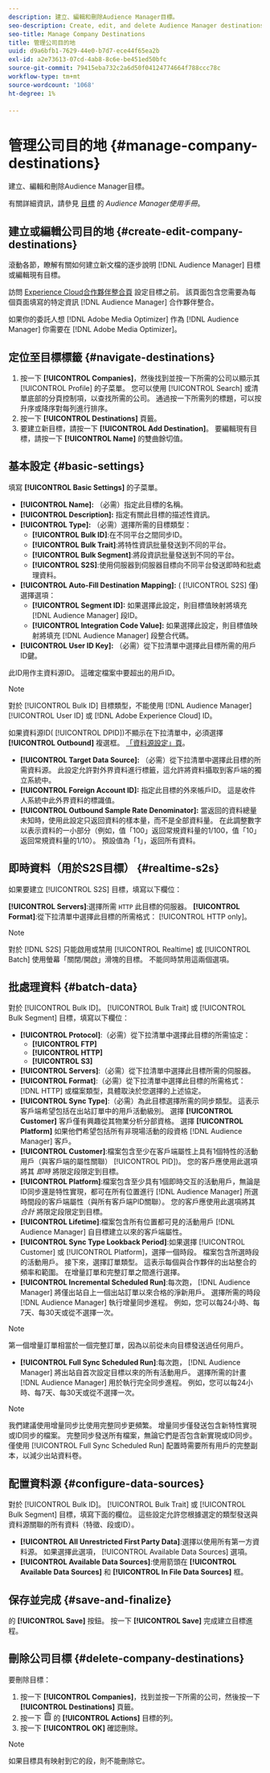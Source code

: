 ```yaml
---
description: 建立、編輯和刪除Audience Manager目標。
seo-description: Create, edit, and delete Audience Manager destinations.
seo-title: Manage Company Destinations
title: 管理公司目的地
uuid: d9a6bfb1-7629-44e0-b7d7-ece44f65ea2b
exl-id: a2e73613-07cd-4ab8-8c6e-be451ed50bfc
source-git-commit: 79415eba732c2a6d50f04124774664f788ccc78c
workflow-type: tm+mt
source-wordcount: '1068'
ht-degree: 1%

---
```


# 管理公司目的地 {#manage-company-destinations}

建立、編輯和刪除Audience Manager目標。

<!-- t_company_destinations.xml -->

有關詳細資訊，請參見 [目標](https://experienceleague.adobe.com/docs/audience-manager/user-guide/features/destinations/destinations.html) 的 *Audience Manager使用手冊*。

## 建立或編輯公司目的地 {#create-edit-company-destinations}

滾動各節，瞭解有關如何建立新文檔的逐步說明 [!DNL Audience Manager] 目標或編輯現有目標。

<!-- create-edit-company-destinations.xml -->

訪問 [Experience Cloud合作夥伴整合頁](https://wiki.corp.adobe.com/x/mPIMPw) 設定目標之前。 該頁面包含您需要為每個頁面填寫的特定資訊 [!DNL Audience Manager] 合作夥伴整合。

如果你的委託人想 [!DNL Adobe Media Optimizer] 作為 [!DNL Audience Manager] 你需要在 [!DNL Adobe Media Optimizer]。

## 定位至目標標籤 {#navigate-destinations}

1. 按一下 **[!UICONTROL Companies]**，然後找到並按一下所需的公司以顯示其 [!UICONTROL Profile] 的子菜單。 您可以使用 [!UICONTROL Search] 或清單底部的分頁控制項，以查找所需的公司。 通過按一下所需列的標題，可以按升序或降序對每列進行排序。
1. 按一下 **[!UICONTROL Destinations]** 頁籤。
1. 要建立新目標，請按一下 **[!UICONTROL Add Destination]**。 要編輯現有目標，請按一下 **[!UICONTROL Name]** 的雙曲餘切值。

## 基本設定 {#basic-settings}

填寫 **[!UICONTROL Basic Settings]** 的子菜單。

* **[!UICONTROL Name]:** （必需）指定此目標的名稱。
* **[!UICONTROL Description]:** 指定有關此目標的描述性資訊。
* **[!UICONTROL Type]:** （必需）選擇所需的目標類型：
   * **[!UICONTROL Bulk ID]**:在不同平台之間同步ID。
   * **[!UICONTROL Bulk Trait]**:將特性資訊批量發送到不同的平台。
   * **[!UICONTROL Bulk Segment]**:將段資訊批量發送到不同的平台。
   * **[!UICONTROL S2S]**:使用伺服器到伺服器目標向不同平台發送即時和批處理資料。
* **[!UICONTROL Auto-Fill Destination Mapping]:** ( [!UICONTROL S2S] 僅)選擇選項：
   * **[!UICONTROL Segment ID]:** 如果選擇此設定，則目標值映射將填充 [!DNL Audience Manager] 段ID。
   * **[!UICONTROL Integration Code Value]:** 如果選擇此設定，則目標值映射將填充 [!DNL Audience Manager] 段整合代碼。
* **[!UICONTROL User ID Key]:** （必需）從下拉清單中選擇此目標所需的用戶ID鍵。

此ID用作主資料源ID。 這確定檔案中要超出的用戶ID。

>[!NOTE]
>
>對於 [!UICONTROL Bulk ID] 目標類型，不能使用 [!DNL Audience Manager] [!UICONTROL User ID] 或 [!DNL Adobe Experience Cloud] ID。

如果資料源ID( [!UICONTROL DPID])不顯示在下拉清單中，必須選擇 **[!UICONTROL Outbound]** 複選框。 [「資料源設定」頁](https://experienceleague.adobe.com/docs/audience-manager/user-guide/features/data-sources/manage-datasources.html)。

* **[!UICONTROL Target Data Source]:** （必需）從下拉清單中選擇此目標的所需資料源。 此設定允許對外界資料進行標籤，這允許將資料攝取到客戶端的獨立系統中。
* **[!UICONTROL Foreign Account ID]:** 指定此目標的外來帳戶ID。 這是收件人系統中此外界資料的標識值。
* **[!UICONTROL Outbound Sample Rate Denominator]:** 當返回的資料總量未知時，使用此設定只返回資料的樣本量，而不是全部資料量。 在此調整數字以表示資料的一小部分（例如，值「100」返回常規資料量的1/100，值「10」返回常規資料量的1/10）。 預設值為「1」，返回所有資料。

## 即時資料（用於S2S目標） {#realtime-s2s}

如果要建立 [!UICONTROL S2S] 目標，填寫以下欄位：

**[!UICONTROL Servers]**:選擇所需 `HTTP` 此目標的伺服器。
**[!UICONTROL Format]**:從下拉清單中選擇此目標的所需格式： [!UICONTROL HTTP only]。

>[!NOTE]
>
>對於 [!DNL S2S] 只能啟用或禁用 [!UICONTROL Realtime] 或 [!UICONTROL Batch] 使用螢幕「關閉/開啟」滑塊的目標。 不能同時禁用這兩個選項。

## 批處理資料 {#batch-data}

對於 [!UICONTROL Bulk ID]。 [!UICONTROL Bulk Trait] 或 [!UICONTROL Bulk Segment] 目標，填寫以下欄位：

* **[!UICONTROL Protocol]**:（必需）從下拉清單中選擇此目標的所需協定：
   * **[!UICONTROL FTP]**
   * **[!UICONTROL HTTP]**
   * **[!UICONTROL S3]**
* **[!UICONTROL Servers]**:（必需）從下拉清單中選擇此目標所需的伺服器。
* **[!UICONTROL Format]**:（必需）從下拉清單中選擇此目標的所需格式： [!DNL HTTP] 或檔案類型，具體取決於您選擇的上述協定。
* **[!UICONTROL Sync Type]**:（必需）為此目標選擇所需的同步類型。 這表示客戶端希望包括在出站訂單中的用戶活動級別。 選擇 **[!UICONTROL Customer]** 客戶僅有興趣從其物業分析分部資格。 選擇 **[!UICONTROL Platform]** 如果他們希望包括所有非現場活動的段資格 [!DNL Audience Manager] 客戶。
* **[!UICONTROL Customer]**:檔案包含至少在客戶端屬性上具有1個特性的活動用戶（與客戶端的屬性關聯） [!UICONTROL PID])。 您的客戶應使用此選項將其 *即時* 將限定段限定到目標。
* **[!UICONTROL Platform]**:檔案包含至少具有1個即時交互的活動用戶，無論是ID同步還是特性實現，都可在所有位置進行 [!DNL Audience Manager] 所選時間段的客戶端屬性（與所有客戶端PID關聯）。 您的客戶應使用此選項將其 *合計* 將限定段限定到目標。
* **[!UICONTROL Lifetime]**:檔案包含所有位置都可見的活動用戶 [!DNL Audience Manager] 自目標建立以來的客戶端屬性。
* **[!UICONTROL Sync Type Lookback Period]**:如果選擇 [!UICONTROL Customer] 或 [!UICONTROL Platform]，選擇一個時段。 檔案包含所選時段的活動用戶。
接下來，選擇訂單類型。 這表示每個與合作夥伴的出站整合的頻率和範圍。 在增量訂單和完整訂單之間進行選擇。
* **[!UICONTROL Incremental Scheduled Run]**:每次跑， [!DNL Audience Manager] 將僅出站自上一個出站訂單以來合格的淨新用戶。 選擇所需的時段 [!DNL Audience Manager] 執行增量同步進程。 例如，您可以每24小時、每7天、每30天或從不選擇一次。

<!--
I removed {importance="high"} from note for Exp League rendering. -Bob
-->

>[!NOTE]
>
>第一個增量訂單相當於一個完整訂單，因為以前從未向目標發送過任何用戶。

* **[!UICONTROL Full Sync Scheduled Run]**:每次跑， [!DNL Audience Manager] 將出站自首次設定目標以來的所有活動用戶。 選擇所需的計畫 [!DNL Audience Manager] 用於執行完全同步進程。 例如，您可以每24小時、每7天、每30天或從不選擇一次。

<!--
I removed {importance="high"} from note for Exp League rendering. -Bob
-->

>[!NOTE]
>
>我們建議使用增量同步比使用完整同步更頻繁。 增量同步僅發送包含新特性實現或ID同步的檔案。 完整同步發送所有檔案，無論它們是否包含新實現或ID同步。 僅使用 [!UICONTROL Full Sync Scheduled Run] 配置時需要所有用戶的完整副本，以減少出站資料卷。

## 配置資料源 {#configure-data-sources}

對於 [!UICONTROL Bulk ID]。 [!UICONTROL Bulk Trait] 或 [!UICONTROL Bulk Segment] 目標，填寫下面的欄位。 這些設定允許您根據選定的類型發送與資料源關聯的所有資料（特徵、段或ID）。

* **[!UICONTROL All Unrestricted First Party Data]**:選擇以使用所有第一方資料源。 如果選擇此選項， [!UICONTROL Available Data Sources] 選項。
* **[!UICONTROL Available Data Sources]**:使用箭頭在 **[!UICONTROL Available Data Sources]** 和 **[!UICONTROL In File Data Sources]** 框。

## 保存並完成 {#save-and-finalize}

的 **[!UICONTROL Save]** 按鈕。 按一下 **[!UICONTROL Save]** 完成建立目標進程。

## 刪除公司目標 {#delete-company-destinations}

<!-- delete-company-destinations.xml -->

要刪除目標：

1. 按一下 **[!UICONTROL Companies]**，找到並按一下所需的公司，然後按一下 **[!UICONTROL Destinations]** 頁籤。
1. 按一下  ![](assets/icon_delete.png) 的 **[!UICONTROL Actions]** 目標的列。
1. 按一下 **[!UICONTROL OK]** 確認刪除。

>[!NOTE]
>
>如果目標具有映射到它的段，則不能刪除它。
